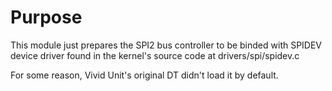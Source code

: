 # Purpose

This module just prepares the SPI2 bus controller to be binded with SPIDEV device driver found in the kernel's source code at drivers/spi/spidev.c

For some reason, Vivid Unit's original DT didn't load it by default.